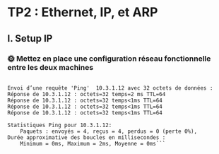 # TP2 : Ethernet, IP, et ARP


## I. Setup IP

### 🌞 Mettez en place une configuration réseau fonctionnelle entre les deux machines

```PS C:\Users\ldnat> ping 10.3.1.12

Envoi d’une requête 'Ping'  10.3.1.12 avec 32 octets de données :
Réponse de 10.3.1.12 : octets=32 temps=2 ms TTL=64
Réponse de 10.3.1.12 : octets=32 temps<1ms TTL=64
Réponse de 10.3.1.12 : octets=32 temps<1ms TTL=64
Réponse de 10.3.1.12 : octets=32 temps<1ms TTL=64

Statistiques Ping pour 10.3.1.12:
    Paquets : envoyés = 4, reçus = 4, perdus = 0 (perte 0%),
Durée approximative des boucles en millisecondes :
    Minimum = 0ms, Maximum = 2ms, Moyenne = 0ms```